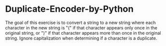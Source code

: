 # Duplicate-Encoder-by-Python

The goal of this exercise is to convert a string to a new string where each character in the new string is "(" if that character appears only once in the original string, or ")" if that character appears more than once in the original string. 
Ignore capitalization when determining if a character is a duplicate.
